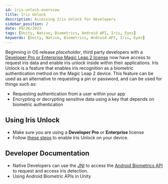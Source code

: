 ```yaml
---
id: iris-unlock-overview
title: Iris Unlock
description: Accessing Iris Unlock for developers
sidebar_position: 2
date: 09/26/2023
tags: [Unity, Native, Biometrics, Android API, Iris, Eyes]
keywords: [Unity, Native, Biometrics, Android API, Iris, Eyes]
---
```


Beginning in OS release *placeholder*, third party developers with a [Developer Pro or Enterprise Magic Leap 2 license](https://www.magicleap.care/hc/en-us/articles/9356966949389-Managing-Your-Magic-Leap-2-License#:~:text=License%20Types&text=Customers%20purchasing%20a%20Developer%20Pro,license%20key%20through%20their%20reseller.) now have access to request iris data and enable iris unlock inside within their applications. Iris Unlock is a feature that enables iris recognition as a biometric authentication method on the Magic Leap 2 device. This feature can be used as an alternative to requesting a pin or password, and can be used for things such as:

- Requesting authentication from a user within your app
- Encrypting or decrypting sensitive data using a key that depends on biometric authentication

## Using Iris Unlock

- Make sure you are using a **Developer Pro** or **Enterprise** license
- Follow [these steps](https://www.magicleap.care/hc/en-us/articles/17217917941133-Iris-Unlock) to enable Iris Unlock on your device.

## Developer Documentation

- Native Developers can use the [JNI](https://docs.oracle.com/javase/7/docs/technotes/guides/jni/spec/jniTOC.html) to access the [Android Biometrics API](https://source.android.com/docs/security/features/biometric/face-authentication) to request and access iris detection.
- Using Android Biometric APIs in Unity
